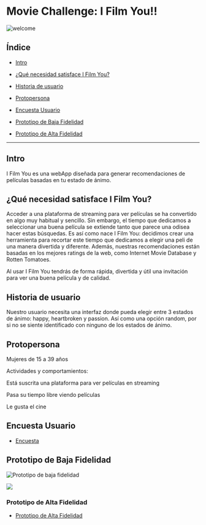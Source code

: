 # Movie Challenge: I Film You!!

![welcome](https://i.ibb.co/ysvHw65/pantalla-Welcome.png
)

## Índice
- [Intro](#intro)
- [¿Qué necesidad satisface I Film You?](#¿qué-necesidad-satisface-I-Film-You?)
- [Historia de usuario](#historia-de-usuario)
- [Protopersona](#protopersona)

- [Encuesta Usuario](#encuesta-usuario)
- [Prototipo de Baja Fidelidad](#prototipo-de-baja-fidelidad)
- [Prototipo de Alta Fidelidad](#prototipo-de-alta-fidelidad)

---

## Intro

I Film You es una webApp diseñada para generar recomendaciones de películas basadas en tu estado de ánimo. 


## ¿Qué necesidad satisface I Film You?

Acceder a una plataforma de streaming para ver películas se ha convertido en algo muy habitual y sencillo. Sin embargo, el tiempo que dedicamos a seleccionar una buena película se extiende tanto que parece una odisea hacer estas búsquedas. Es así como nace I Film You: decidimos crear una herramienta para recortar este tiempo que dedicamos a elegir una peli de una manera divertida y diferente. Además, nuestras  recomendaciones están basadas en los mejores ratings de la web, como Internet Movie Database y Rotten Tomatoes.

Al usar I Film You tendrás de forma rápida, divertida y útil una invitación para ver una buena película y de calidad.

## Historia de usuario

Nuestro usuario necesita una interfaz donde pueda elegir entre 3 estados de ánimo: happy, heartbroken y passion. Así como una opción random, por si no se siente identificado con ninguno de los estados de ánimo. 

## Protopersona

Mujeres de 15 a 39 años

Actividades y comportamientos:

Está suscrita una plataforma para ver películas en streaming

Pasa su tiempo libre viendo películas 

Le gusta el cine 

## Encuesta Usuario

- [Encuesta](https://es.surveymonkey.com/results/SM-QMPZJLP87/)

## Prototipo de Baja Fidelidad

![Prototipo de baja fidelidad](https://i.ibb.co/3m6HJXr/prototipo-Baja1.png)

![](https://i.ibb.co/TmH1v0m/prototipo-Baja2.jpg)


### Prototipo de Alta Fidelidad
- [Prototipo de Alta Fidelidad](https://www.figma.com/file/gWiY0hP5R89w6PMfOXR1JHhf/Movie-challenge-1?node-id=0%3A1)





